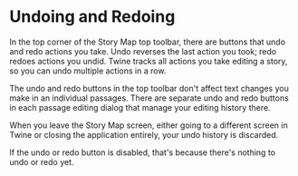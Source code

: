 # Undoing and Redoing

In the top corner of the Story Map top toolbar, there are buttons that undo and redo
actions you take. Undo reverses the last action you took; redo redoes actions
you undid. Twine tracks all actions you take editing a story, so you can undo
multiple actions in a row.

The undo and redo buttons in the top toolbar don't affect text changes you make
in an individual passages. There are separate undo and redo buttons in each
passage editing dialog that manage your editing history there.

When you leave the Story Map screen, either going to a different screen in Twine
or closing the application entirely, your undo history is discarded.

If the undo or redo button is disabled, that's because there's nothing to undo
or redo yet.
